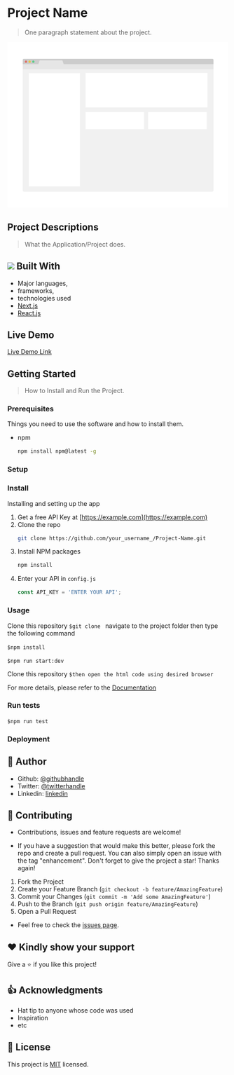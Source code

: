 # Project Name

> One paragraph statement about the project.

![screenshot](./app_screenshot.png)

## Project Descriptions

> What the Application/Project does.

## <img src = "https://media2.giphy.com/media/QssGEmpkyEOhBCb7e1/giphy.gif?cid=ecf05e47a0n3gi1bfqntqmob8g9aid1oyj2wr3ds3mg700bl&rid=giphy.gif" width = 32px> Built With

- Major languages,
- frameworks,
- technologies used
-  [Next.js](https://nextjs.org/)
-  [React.js](https://reactjs.org/)

## Live Demo

[Live Demo Link](https://livedemo.com)

## Getting Started

> How to Install and Run the Project.

### Prerequisites
Things you need to use the software and how to install them.
* npm
  ```sh
  npm install npm@latest -g
  ```

### Setup

### Install
Installing and setting up the app

1. Get a free API Key at [https://example.com](https://example.com)
2. Clone the repo
   ```sh
   git clone https://github.com/your_username_/Project-Name.git
   ```
3. Install NPM packages
   ```sh
   npm install
   ```
4. Enter your API in `config.js`
   ```js
   const API_KEY = 'ENTER YOUR API';
   ```

### Usage
Clone this repository 
 `$git clone ` 
 navigate to the project folder then type the following command

 `$npm install `
 
 `$npm run start:dev`

Clone this repository 
 `$then open the html code using desired browser` 
 
 For more details, please refer to the [Documentation](https://example.com)
 
### Run tests
`$npm run test `

### Deployment

## 👤 Author

- Github: [@githubhandle](https://github.com/githubhandle)
- Twitter: [@twitterhandle](https://twitter.com/twitterhandle)
- Linkedin: [linkedin](https://linkedin.com/linkedinhandle)

## 🤝 Contributing

- Contributions, issues and feature requests are welcome!

- If you have a suggestion that would make this better, please fork the repo and create a pull request. You can also simply open an issue with the tag "enhancement".
Don't forget to give the project a star! Thanks again!

1. Fork the Project
2. Create your Feature Branch (`git checkout -b feature/AmazingFeature`)
3. Commit your Changes (`git commit -m 'Add some AmazingFeature'`)
4. Push to the Branch (`git push origin feature/AmazingFeature`)
5. Open a Pull Request

- Feel free to check the [issues page](issues/).

## :heart: Kindly show your support

Give a ⭐️ if you like this project!

## :thumbsup: Acknowledgments

- Hat tip to anyone whose code was used
- Inspiration
- etc

## 📝 License

This project is [MIT](lic.url) licensed.
